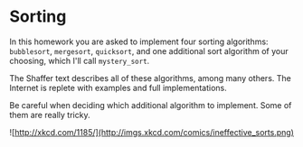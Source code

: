 Sorting
=========

In this homework you are asked to implement four sorting algorithms:
`bubblesort`, `mergesort`, `quicksort`, and one additional sort
algorithm of your choosing, which I'll call `mystery_sort`.

The Shaffer text describes all of these algorithms, among many
others. The Internet is replete with examples and full
implementations.

Be careful when deciding which additional algorithm to implement. Some
of them are really tricky. 

![http://xkcd.com/1185/](http://imgs.xkcd.com/comics/ineffective_sorts.png)
